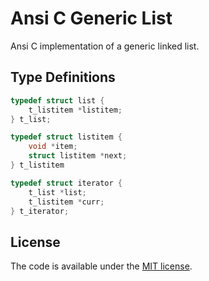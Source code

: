 Ansi C Generic List
====================================================================

Ansi C implementation of a generic linked list.

## Type Definitions
```C
typedef struct list {
	t_listitem *listitem;
} t_list;
```
```C
typedef struct listitem {
	void *item;
	struct listitem *next;
} t_listitem
```
```C
typedef struct iterator {
	t_list *list;
	t_listitem *curr;
} t_iterator;
```

## License

The code is available under the [MIT license](LICENSE.txt).